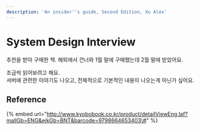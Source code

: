 ```yaml
---
description: 'An insider''s guide, Second Edition, Xu Alex'
---
```


# System Design Interview

추천을 받아 구매한 책. 해외에서 건너와 1월 말에 구매했는데 2월 말에 받았어요.

조금씩 읽어보려고 해요.  
서버에 관련한 이야기도 나오고, 전체적으로 기본적인 내용이 나오는게 아닌가 싶어요.

## 

## Reference

{% embed url="http://www.kyobobook.co.kr/product/detailViewEng.laf?mallGb=ENG&ejkGb=BNT&barcode=9798664653403\#" %}



